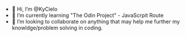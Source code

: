 - 👋 Hi, I’m @KyCielo
- 🌱 I’m currently learning "The Odin Project" - JavaScrpit Route
- 💞️ I’m looking to collaborate on anything that may help me further my knowldge/problem solving in coding.

<!---
KyCielo/KyCielo is a ✨ special ✨ repository because its `README.md` (this file) appears on your GitHub profile.
You can click the Preview link to take a look at your changes.
--->
